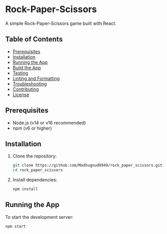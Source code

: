 # Rock-Paper-Scissors

A simple Rock-Paper-Scissors game built with React.

## Table of Contents

- [Prerequisites](#prerequisites)
- [Installation](#installation)
- [Running the App](#running-the-app)
- [Build the App](#build-the-app)
- [Testing](#testing)
- [Linting and Formatting](#linting-and-formatting)
- [Troubleshooting](#troubleshooting)
- [Contributing](#contributing)
- [License](#license)

## Prerequisites

- Node.js (v14 or v16 recommended)
- npm (v6 or higher)

## Installation

1. Clone the repository:

    ```bash
    git clone https://github.com/Madhugoud9949/rock_paper_scissors.git
    cd rock_paper_scissors
    ```

2. Install dependencies:

    ```bash
    npm install
    ```

## Running the App

To start the development server:

```bash
npm start
